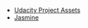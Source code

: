 * [Udacity Project Assets](https://github.com/udacity/frontend-nanodegree-feedreader)
* [Jasmine](http://jasmine.github.io/)